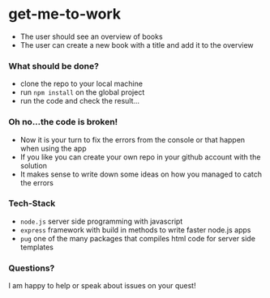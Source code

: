 # get-me-to-work

- The user should see an overview of books
- The user can create a new book with a title and add it to the overview

### What should be done?

- clone the repo to your local machine
- run `npm install` on the global project
- run the code and check the result...

### Oh no...the code is broken!

- Now it is your turn to fix the errors from the console or that happen when using the app
- If you like you can create your own repo in your github account with the solution
- It makes sense to write down some ideas on how you managed to catch the errors

### Tech-Stack

- ```node.js``` server side programming with javascript
- ```express``` framework with build in methods to write faster node.js apps
- ```pug``` one of the many packages that compiles html code for server side templates

### Questions?

I am happy to help or speak about issues on your quest!